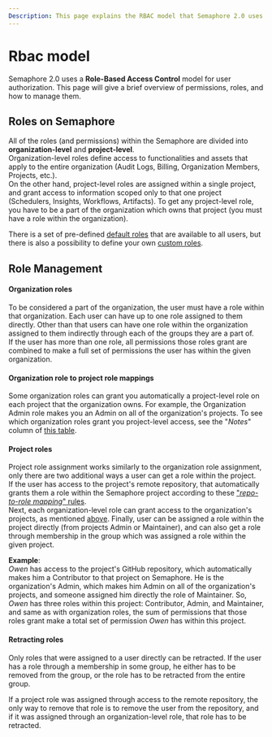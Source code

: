 ```yaml
---
Description: This page explains the RBAC model that Semaphore 2.0 uses for user authorization. Here, you will find information about existing permissions, roles, and role management.
---
```


# Rbac model

Semaphore 2.0 uses a **Role-Based Access Control** model for user authorization.
This page will give a brief overview of permissions, roles, and how to manage them.

## Roles on Semaphore

All of the roles (and permissions) within the Semaphore are divided into __organization-level__ and __project-level__.<br />
Organization-level roles define access to functionalities and assets that apply to the entire organization (Audit Logs, Billing, 
Organization Members, Projects, etc.).<br/>
On the other hand, project-level roles are assigned within a single project, and grant access
to information scoped only to that one project (Schedulers, Insights, Workflows, Artifacts).
To get any project-level role, you have to be a part of the organization
which owns that project (you must have a role within the organization).

There is a set of pre-defined [default roles](/security/default-roles) that are available to all users, but there is also
a possibility to define your own [custom roles](/security/custom-roles).

## Role Management

#### Organization roles

To be considered a part of the organization, the user must have a role within that organization.
Each user can have up to one role assigned to them directly. Other than that
users can have one role within the organization assigned to them indirectly through each of the groups
they are a part of.<br/>
If the user has more than one role, all permissions those roles grant are combined to
make a full set of permissions the user has within the given organization.

#### Organization role to project role mappings

Some organization roles can grant you automatically a project-level role on each project
that the organization owns. For example, the Organization Admin role makes you an Admin on all
of the organization's projects. To see which organization roles grant you project-level
access, see the "*Notes*" column of [this table](/security/default-roles/#organization-roles).

#### Project roles

Project role assignment works similarly to the organization role assignment, only there
are two additional ways a user can get a role within the project.<br/>
If the user has access to the project's remote repository, that automatically grants them
a role within the Semaphore project according to these ["*repo-to-role mapping*"
rules](/security/repository-to-role-mappings/).<br/>
Next, each organization-level role can grant access to the organization's projects, as mentioned
[above](organization-role-to-project-role-mappings). Finally, user can be assigned a role
within the project directly (from projects Admin or Maintainer), and can also get a role through
 membership in the group which was assigned a role within the given project.

**Example**:<br/> *Owen* has access to the project's GitHub repository, which automatically makes him
a Contributor to that project on Semaphore. He is the organization's Admin, which makes him Admin on
all of the organization's projects, and someone assigned him directly the role of Maintainer.
So, *Owen* has three roles within this project: Contributor, Admin, and Maintainer, and
same as with organization roles, the sum of permissions that those roles grant make a total set
of permission *Owen* has within this project. 

#### Retracting roles

Only roles that were assigned to a user directly can be retracted. If the user has a role
through a membership in some group, he either has to be removed from the group, or
the role has to be retracted from the entire group.

If a project role was assigned through access to the remote repository, the only way to remove that
role is to remove the user from the repository, and if it was assigned through an organization-level
role, that role has to be retracted.

